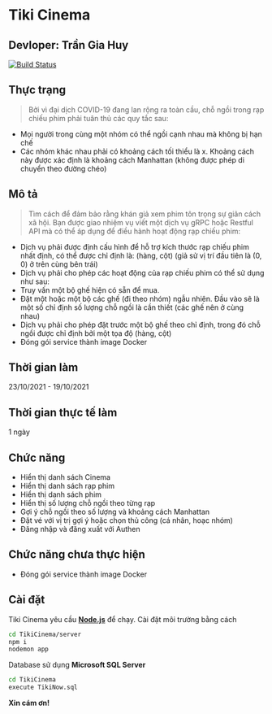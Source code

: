 # Tiki Cinema
## Devloper: Trần Gia Huy
[![Build Status](https://travis-ci.org/joemccann/dillinger.svg?branch=master)](https://travis-ci.org/joemccann/dillinger)
## Thực trạng
> Bởi vì đại dịch COVID-19 đang lan rộng ra toàn cầu, chỗ ngồi trong rạp chiếu phim phải tuân thủ các quy tắc sau:
- Mọi người trong cùng một nhóm có thể ngồi cạnh nhau mà không bị hạn chế
- Các nhóm khác nhau phải có khoảng cách tối thiểu là x. Khoảng cách này  được xác định là khoảng cách Manhattan (không được phép di chuyển theo đường chéo)
## Mô tả
> Tìm cách để đảm bảo rằng khán giả xem phim tôn trọng sự giãn cách xã hội. Bạn được giao nhiệm vụ viết một dịch vụ gRPC hoặc Restful API mà có thể áp dụng để điều hành hoạt động rạp chiếu phim:
- Dịch vụ phải được định cấu hình để hỗ trợ kích thước rạp chiếu phim nhất định, có thể được chỉ định là: (hàng, cột)  (giả sử vị trí đầu tiên là (0, 0) ở trên cùng bên trái)
- Dịch vụ phải cho phép các hoạt động của rạp chiếu phim có thể sử dụng như sau:
- Truy vấn một bộ ghế hiện có sẵn để mua. 
- Đặt một hoặc một bộ các ghế (đi theo nhóm) ngẫu nhiên. Đầu vào sẽ là một số chỉ định số lượng chỗ ngồi là cần thiết (các ghế nên ở cùng nhau)
- Dịch vụ phải cho phép đặt trước một bộ ghế  theo chỉ định, trong đó chỗ ngồi được chỉ định bởi một tọa độ (hàng, cột)
- Đóng gói service thành image Docker

## Thời gian làm
23/10/2021 - 19/10/2021

## Thời gian thực tế làm
1 ngày


## Chức năng
- Hiển thị danh sách Cinema
- Hiển thị danh sách rạp phim
- Hiển thị danh sách phim
- Hiển thị số lượng chỗ ngồi theo từng rạp
- Gợi ý chỗ ngồi theo số lượng và khoảng cách Manhattan
- Đặt vé với vị trị gợi ý hoặc chọn thủ công (cá nhân, hoạc nhóm)
- Đăng nhập và đăng xuất với Authen

## Chức năng chưa thực hiện
- Đóng gói service thành image Docker

## Cài đặt

Tiki Cinema yêu cầu **[Node.js](https://nodejs.org/)** để chạy.
Cài đặt môi trường bằng cách
```sh
cd TikiCinema/server
npm i
nodemon app
```
Database sử dụng **Microsoft SQL Server**
```sh
cd TikiCinema
execute TikiNow.sql
```
**Xin cám ơn!**
